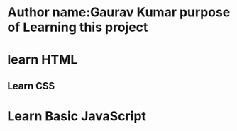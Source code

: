 <h1>Author name:Gaurav Kumar
purpose of Learning this project</h1>
<h1>learn HTML</h1>
<h2>Learn CSS </h2>
<h1>Learn Basic JavaScript</h1>
